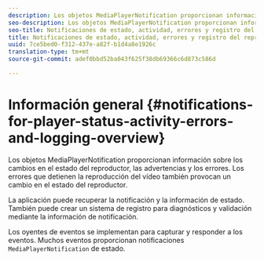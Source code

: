 ```yaml
---
description: Los objetos MediaPlayerNotification proporcionan información sobre los cambios en el estado del reproductor, las advertencias y los errores. Los errores que detienen la reproducción del vídeo también provocan un cambio en el estado del reproductor.
seo-description: Los objetos MediaPlayerNotification proporcionan información sobre los cambios en el estado del reproductor, las advertencias y los errores. Los errores que detienen la reproducción del vídeo también provocan un cambio en el estado del reproductor.
seo-title: Notificaciones de estado, actividad, errores y registro del reproductor
title: Notificaciones de estado, actividad, errores y registro del reproductor
uuid: 7ce5bed0-f312-437e-a82f-b1d4a8e1926c
translation-type: tm+mt
source-git-commit: adef0bbd52ba043f625f38db69366c6d873c586d

---
```



# Información general {#notifications-for-player-status-activity-errors-and-logging-overview}

Los objetos MediaPlayerNotification proporcionan información sobre los cambios en el estado del reproductor, las advertencias y los errores. Los errores que detienen la reproducción del vídeo también provocan un cambio en el estado del reproductor.

La aplicación puede recuperar la notificación y la información de estado. También puede crear un sistema de registro para diagnósticos y validación mediante la información de notificación.

Los oyentes de eventos se implementan para capturar y responder a los eventos. Muchos eventos proporcionan notificaciones `MediaPlayerNotification` de estado.